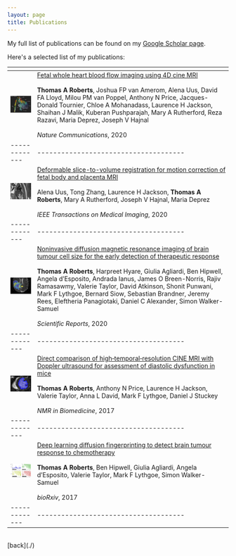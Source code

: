 ```yaml
---
layout: page
title: Publications
---
```


My full list of publications can be found on my [Google Scholar page](https://scholar.google.co.uk/citations?user=oChF9skAAAAJ&hl).

Here's a selected list of my publications:

| <!-- -->  | <!-- -->  |
| ------------- | ------------------------------------- |
| ![pub_image](/assets/images/fetal_heart_4d_flow_250x200px.png) | [Fetal whole heart blood flow imaging using 4D cine MRI](https://doi.org/10.1038/s41467-020-18790-1) <br/><br/> **Thomas A Roberts**, Joshua FP van Amerom, Alena Uus, David FA Lloyd, Milou PM van Poppel, Anthony N Price, Jacques-Donald Tournier, Chloe A Mohanadass, Laurence H Jackson, Shaihan J Malik, Kuberan Pushparajah, Mary A Rutherford, Reza Razavi, Maria Deprez, Joseph V Hajnal <br/><br/> _Nature Communications_, 2020 |
| ------------- | ------------------------------------- |
| ![pub_image](/assets/images/dsvr-body_250x200px.png) | [Deformable slice-to-volume registration for motion correction of fetal body and placenta MRI](https://doi.org/10.1109/TMI.2020.2974844) <br/><br/> Alena Uus, Tong Zhang, Laurence H Jackson, **Thomas A Roberts**, Mary A Rutherford, Joseph V Hajnal, Maria Deprez <br/><br/> _IEEE Transactions on Medical Imaging_, 2020 |
| ------------- | ------------------------------------- |
| ![pub_image](/assets/images/verdict-gbm_250x200px.png) | [Noninvasive diffusion magnetic resonance imaging of brain tumour cell size for the early detection of therapeutic response](https://doi.org/10.1038/s41598-020-65956-4) <br/><br/> **Thomas A Roberts**, Harpreet Hyare, Giulia Agliardi, Ben Hipwell, Angela d’Esposito, Andrada Ianus, James O Breen-Norris, Rajiv Ramasawmy, Valerie Taylor, David Atkinson, Shonit Punwani, Mark F Lythgoe, Bernard Siow, Sebastian Brandner, Jeremy Rees, Eleftheria Panagiotaki, Daniel C Alexander, Simon Walker-Samuel <br/><br/> _Scientific Reports_, 2020 |
| ------------- | ------------------------------------- |
| ![pub_image](/assets/images/htr-cine_250px.png) | [Direct comparison of high‐temporal‐resolution CINE MRI with Doppler ultrasound for assessment of diastolic dysfunction in mice](https://doi.org/10.1002/nbm.3763) <br/><br/> **Thomas A Roberts**, Anthony N Price, Laurence H Jackson, Valerie Taylor, Anna L David, Mark F Lythgoe, Daniel J Stuckey <br/><br/> _NMR in Biomedicine_, 2017 |
| ------------- | ------------------------------------- |
| ![pub_image](/assets/images/dldf_250px.png) | [Deep learning diffusion fingerprinting to detect brain tumour response to chemotherapy](https://doi.org/10.1101/193730) <br/><br/> **Thomas A Roberts**, Ben Hipwell, Giulia Agliardi, Angela d’Esposito, Valerie Taylor, Mark F Lythgoe, Simon Walker-Samuel <br/><br/> _bioRxiv_, 2017 |
| ------------- | ------------------------------------- |

<br />
[back](./)
